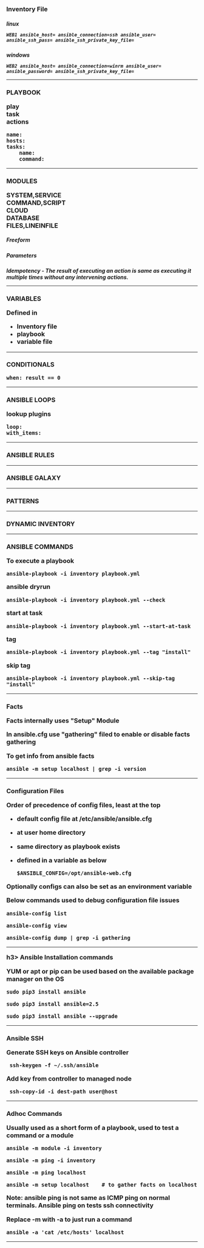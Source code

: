 
  
<h3> Inventory File
  
<h5> linux


    WEB1 ansible_host= ansible_connection=ssh ansible_user= ansible_ssh_pass= ansible_ssh_private_key_file=

<h5> windows


    WEB2 ansible_host= ansible_connection=winrm ansible_user= ansible_password= ansible_ssh_private_key_file=

------------------

<h3> PLAYBOOK  
    
    
play  
task    
actions    


    name:
    hosts:
    tasks:
        name:
        command:
      
------------------
<h3> MODULES  


SYSTEM,SERVICE  
COMMAND,SCRIPT  
CLOUD   
DATABASE  
FILES,LINEINFILE  


<h5> Freeform  
<h5> Parameters  
<h5> Idempotency - The result of executing an action is same as executing it multiple times without any intervening actions.  


------------------
<h3> VARIABLES  

Defined in   
- Inventory file  
- playbook  
- variable file  
------------------
<h3> CONDITIONALS  

    when: result == 0

------------------

<h3> ANSIBLE LOOPS    
  
lookup plugins

    loop:
    with_items:

------------------

<h3> ANSIBLE RULES  

------------------

<h3> ANSIBLE GALAXY  

------------------

<h3> PATTERNS  

------------------

<h3> DYNAMIC INVENTORY  

------------------

<h3> ANSIBLE COMMANDS  

To execute a playbook

    ansible-playbook -i inventory playbook.yml


ansible dryrun

    ansible-playbook -i inventory playbook.yml --check
  
start at task  

    ansible-playbook -i inventory playbook.yml --start-at-task
    
tag  

    ansible-playbook -i inventory playbook.yml --tag "install"
    

skip tag

    ansible-playbook -i inventory playbook.yml --skip-tag "install"
    
------------------

<h3> Facts  
  
Facts internally uses "Setup" Module

In ansible.cfg use "gathering" filed to enable or disable facts gathering

To get info from ansible facts
  
    ansible -m setup localhost | grep -i version
    

------------------

<h3> Configuration Files
  
Order of precedence of config files, least at the top

- default config file at /etc/ansible/ansible.cfg
- at user home directory
- same directory as playbook exists
- defined in a variable as below
      
      $ANSIBLE_CONFIG=/opt/ansible-web.cfg
  

Optionally configs can also be set as an environment variable

Below commands used to debug configuration file issues
  
    ansible-config list
    
    ansible-config view
    
    ansible-config dump | grep -i gathering
    
    
------------------


h3> Ansible Installation commands


YUM or apt or pip can be used based on the available package manager on the OS

    sudo pip3 install ansible
    
    sudo pip3 install ansible=2.5
    
    sudo pip3 install ansible --upgrade
  
------------------

<h3> Ansible SSH 
  
 Generate SSH keys on Ansible controller
 
     ssh-keygen -f ~/.ssh/ansible 
 
 Add key from controller to managed node
 
 
     ssh-copy-id -i dest-path user@host


------------------

<h3> Adhoc Commands
  
Usually used as a short form of a playbook, used to test a command or a module

    ansible -m module -i inventory
    
    ansible -m ping -i inventory 
    
    ansible -m ping localhost
    
    ansible -m setup localhost    # to gather facts on localhost
    
Note: ansible ping is not same as ICMP ping on normal terminals. Ansible ping on tests ssh connectivity

Replace -m with -a to just run a command

    ansible -a 'cat /etc/hosts' localhost
    
------------------    

